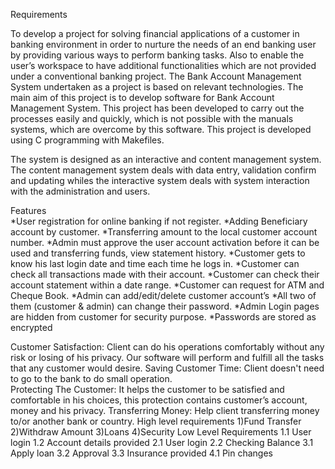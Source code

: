 Requirements

To develop a project for solving financial applications of a customer in banking environment in order to nurture the needs of  an end banking user by providing various ways to perform banking tasks. Also to  enable  the  user’s  workspace  to  have  additional  functionalities  which  are  not  provided under a conventional banking project.  The  Bank  Account  Management  System  undertaken  as  a  project  is  based  on  relevant technologies.  The  main  aim  of  this  project  is  to  develop  software  for  Bank  Account Management System. This project has been developed to carry out the processes easily and quickly,  which  is  not  possible  with  the  manuals  systems,  which  are  overcome  by  this software.  This  project  is  developed  using  C programming with Makefiles.

 The  system  is designed as an interactive and content management system. The content management system deals with data entry, validation confirm and updating whiles the interactive system deals with system interaction with the administration and users.
 
 Features  
 *User registration for online banking if not register.
 *Adding Beneficiary account by customer. 
 *Transferring amount to the local customer account number. 
 *Admin must approve the user account activation before it can be used and transferring funds, view statement history. *Customer gets to know his last login date and time each time he logs in. 
 *Customer can check all transactions made with their account. 
 *Customer can check their account statement within a date range. 
 *Customer can request for ATM and Cheque Book. 
 *Admin can add/edit/delete customer account’s 
 *All two of them (customer & admin) can change their password. 
 *Admin Login pages are hidden from customer for security purpose. 
 *Passwords are stored as encrypted 
 
 Customer Satisfaction: 
    Client  can do  his  operations  comfortably  without  any  risk  or  losing  of  his privacy. 
    Our software will perform and fulfill all the tasks that any customer would desire. 
 Saving Customer Time: 
    Client doesn't need to go to the bank to do small operation.  
 Protecting The Customer: 
    It  helps  the  customer  to  be  satisfied  and  comfortable  in  his  choices,  this protection contains customer’s account, money and his privacy. 
 Transferring Money: 
    Help client transferring money to/or another bank or country.
High level requirements
 1)Fund Transfer
 2)Withdraw Amount
 3)Loans
 4)Security
 Low Level Requirements
 1.1 User login
 1.2 Account details provided
 2.1 User login
 2.2 Checking Balance
 3.1 Apply loan
 3.2 Approval
 3.3 Insurance provided
 4.1 Pin changes
 
 
